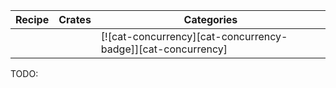 | Recipe | Crates | Categories |
|---|---|---|
|  |  | [![cat-concurrency][cat-concurrency-badge]][cat-concurrency] |

<div class="hidden">
TODO:
</div>
